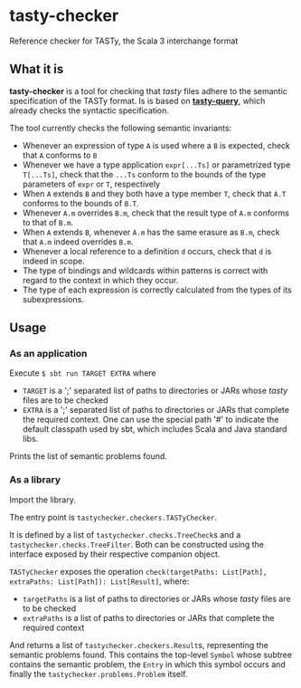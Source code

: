 # tasty-checker
 Reference checker for TASTy, the Scala 3 interchange format

## What it is
  __tasty-checker__ is a tool for checking that _tasty_ files adhere to the semantic specification of the TASTy format. Is is based on [__tasty-query__](https://github.com/scalacenter/tasty-query), which already checks the syntactic specification.

  The tool currently checks the following semantic invariants:
  * Whenever an expression of type `A` is used where a `B` is expected, check that `A` conforms to `B`
  * Whenever we have a type application `expr[...Ts]` or parametrized type `T[...Ts]`, check that the `...Ts` conform to the bounds of the type parameters of `expr` or `T`, respectively
  * When `A` extends `B` and they both have a type member `T`, check that `A.T` conforms to the bounds of `B.T`.
  * Whenever `A.m` overrides `B.m`, check that the result type of `A.m` conforms to that of `B.m`.
  * When `A` extends `B`, whenever `A.m` has the same erasure as `B.m`, check that `A.m` indeed overrides `B.m`.
  * Whenever a local reference to a definition `d` occurs, check that `d` is indeed in scope.
  * The type of bindings and wildcards within patterns is correct with regard to the context in which they occur.
  * The type of each expression is correctly calculated from the types of its subexpressions.


## Usage

### As an application

  Execute
  ```$ sbt run TARGET EXTRA```
  where
  * `TARGET` is a ';' separated list of paths to directories or JARs whose _tasty_ files are to be checked
  * `EXTRA` is a ';' separated list of paths to directories or JARs that complete the required context. One can use the special path '#' to indicate the default classpath used by sbt, which includes Scala and Java standard libs.

  Prints the list of semantic problems found.


### As a library

  Import the library.

  The entry point is `tastychecker.checkers.TASTyChecker`.

  It is defined by a list of `tastychecker.checks.TreeCheck`s and a `tastychecker.checks.TreeFilter`. Both can be constructed using the interface exposed by their respective companion object.

  `TASTyChecker` exposes the operation `check(targetPaths: List[Path], extraPaths: List[Path]): List[Result]`, where:
  * `targetPaths` is a list of paths to directories or JARs whose _tasty_ files are to be checked
  * `extraPaths` is a list of paths to directories or JARs that complete the required context

  And returns a list of `tastychecker.checkers.Result`s, representing the semantic problems found. This contains the top-level `Symbol` whose subtree contains the semantic problem, the `Entry` in which this symbol occurs and finally the `tastychecker.problems.Problem` itself.